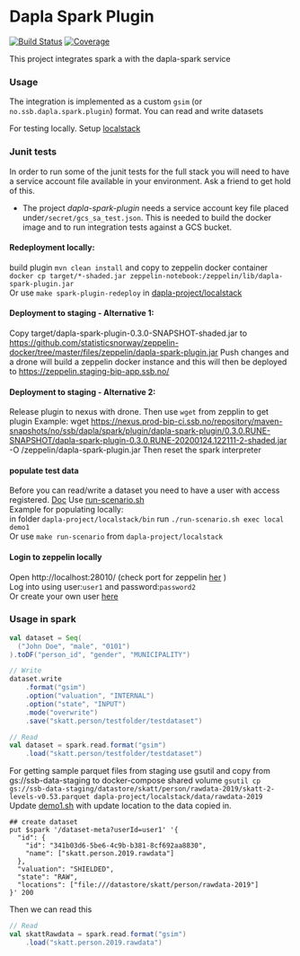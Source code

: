 # Dapla Spark Plugin 

[![Build Status](https://drone.prod-bip-ci.ssb.no/api/badges/statisticsnorway/dapla-spark-plugin/status.svg)](https://drone.prod-bip-ci.ssb.no/statisticsnorway/dapla-spark-plugin)
[![Coverage](https://sonarqube.prod-bip-ci.ssb.no/api/project_badges/measure?project=no.ssb.dapla.spark.plugin%3Adapla-spark-plugin&metric=coverage)](https://sonarqube.prod-bip-ci.ssb.no/dashboard?id=no.ssb.dapla.spark.plugin%3Adapla-spark-plugin)

This project integrates spark a with the dapla-spark service   

### Usage

The integration is implemented as a custom `gsim` (or `no.ssb.dapla.spark.plugin`) format. You can read and write datasets 

For testing locally. Setup [localstack](https://github.com/statisticsnorway/dapla-project/blob/master/localstack/README.md)

### Junit tests

In order to run some of the junit tests for the full stack you will need to have a service account file available in your environment.
Ask a friend to get hold of this.

  - The project _dapla-spark-plugin_ needs a service account key file placed under`/secret/gcs_sa_test.json`.
This is needed to build the docker image and to run integration tests against a GCS bucket.

#### Redeployment locally:
build plugin `mvn clean install` and copy to zeppelin docker container<br>
`docker cp target/*-shaded.jar zeppelin-notebook:/zeppelin/lib/dapla-spark-plugin.jar`<br>
Or use `make spark-plugin-redeploy` in [dapla-project/localstack](https://github.com/statisticsnorway/dapla-project)    

#### Deployment to staging - Alternative 1:
Copy target/dapla-spark-plugin-0.3.0-SNAPSHOT-shaded.jar to https://github.com/statisticsnorway/zeppelin-docker/tree/master/files/zeppelin/dapla-spark-plugin.jar
Push changes and a drone will build a zeppelin docker instance and this will then be deployed to https://zeppelin.staging-bip-app.ssb.no/

#### Deployment to staging - Alternative 2: 
Release plugin to nexus with drone. Then use `wget` from zepplin to get plugin
Example: wget https://nexus.prod-bip-ci.ssb.no/repository/maven-snapshots/no/ssb/dapla/spark/plugin/dapla-spark-plugin/0.3.0.RUNE-SNAPSHOT/dapla-spark-plugin-0.3.0.RUNE-20200124.122111-2-shaded.jar -O /zeppelin/dapla-spark-plugin.jar
Then reset the spark interpreter

#### populate test data
Before you can read/write a dataset you need to have a user with access registered. [Doc](https://github.com/statisticsnorway/dapla-project)
Use [run-scenario.sh](https://github.com/statisticsnorway/dapla-project/blob/master/localstack/bin/run-scenario.sh)<br>
Example for populating locally:      
in folder `dapla-project/localstack/bin` run `./run-scenario.sh exec local demo1`<br>
Or use `make run-scenario` from `dapla-project/localstack`

#### Login to zeppelin locally 
Open http://localhost:28010/ (check port for zeppelin [her](https://github.com/statisticsnorway/dapla-project/blob/master/localstack/docker-compose.yml) )<br>
Log into using user:`user1` and password:`password2`<br> 
Or create your own user [here](https://github.com/statisticsnorway/dapla-project/blob/master/localstack/docker/zeppelin/shiro.ini)   
 
### Usage in spark
```scala
val dataset = Seq(
  ("John Doe", "male", "0101")
).toDF("person_id", "gender", "MUNICIPALITY")

// Write
dataset.write
    .format("gsim")
    .option("valuation", "INTERNAL")
    .option("state", "INPUT")
    .mode("overwrite")
    .save("skatt.person/testfolder/testdataset")

// Read 
val dataset = spark.read.format("gsim")
    .load("skatt.person/testfolder/testdataset")
```
For getting sample parquet files from staging
use gsutil and copy from gs://ssb-data-staging to docker-compose shared volume
`gsutil cp gs://ssb-data-staging/datastore/skatt/person/rawdata-2019/skatt-2-levels-v0.53.parquet dapla-project/localstack/data/rawdata-2019`<br>
Update [demo1.sh](https://github.com/statisticsnorway/dapla-project/blob/master/localstack/bin/scenarios/demo1.sh) with update location to the data copied in.
```
## create dataset
put $spark '/dataset-meta?userId=user1' '{
  "id": {
    "id": "341b03d6-5be6-4c9b-b381-8cf692aa8830",
    "name": ["skatt.person.2019.rawdata"]
  },
  "valuation": "SHIELDED",
  "state": "RAW",
  "locations": ["file:///datastore/skatt/person/rawdata-2019"]
}' 200

```
Then we can read this
```scala
// Read 
val skattRawdata = spark.read.format("gsim")
    .load("skatt.person.2019.rawdata")

```